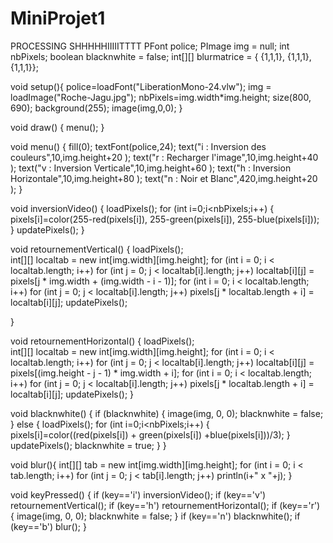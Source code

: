 # MiniProjet1
PROCESSING SHHHHHIIIIITTTT
PFont police;
PImage img = null;
int nbPixels;
boolean blacknwhite = false;
int[][] blurmatrice = { {1,1,1},
                        {1,1,1},
                        {1,1,1}};

void setup(){
  police=loadFont("LiberationMono-24.vlw");
  img = loadImage("Roche-Jagu.jpg");
  nbPixels=img.width*img.height;
  size(800, 690);
  background(255);
  image(img,0,0);
}

void draw()
{
menu();
}


void menu() {
fill(0);
textFont(police,24);
  text("i : Inversion des couleurs",10,img.height+20 );
  text("r : Recharger l'image",10,img.height+40 );
  text("v : Inversion Verticale",10,img.height+60 );
  text("h : Inversion Horizontale",10,img.height+80 );
  text("n : Noir et Blanc",420,img.height+20 );
}

void inversionVideo() {
  loadPixels();
  for (int i=0;i<nbPixels;i++) {
    pixels[i]=color(255-red(pixels[i]), 255-green(pixels[i]), 255-blue(pixels[i]));
  }
  updatePixels();
}


void retournementVertical() {
  loadPixels();  
  int[][] localtab = new int[img.width][img.height];
  for (int i = 0; i < localtab.length; i++)
    for (int j = 0; j < localtab[i].length; j++)
      localtab[i][j] = pixels[j * img.width + (img.width - i - 1)];
  for (int i = 0; i < localtab.length; i++)
    for (int j = 0; j < localtab[i].length; j++)
      pixels[j * localtab.length + i] = localtab[i][j];
  updatePixels();

  } 

void retournementHorizontal() {
  loadPixels();  
  int[][] localtab = new int[img.width][img.height];
  for (int i = 0; i < localtab.length; i++)
    for (int j = 0; j < localtab[i].length; j++)
      localtab[i][j] = pixels[(img.height - j - 1) * img.width + i];
  for (int i = 0; i < localtab.length; i++)
    for (int j = 0; j < localtab[i].length; j++)
      pixels[j * localtab.length + i] = localtab[i][j];
  updatePixels();
}

void blacknwhite() {
  if (blacknwhite) {
    image(img, 0, 0);
    blacknwhite = false;
  } else {
    loadPixels();
    for (int i=0;i<nbPixels;i++) {
      pixels[i]=color((red(pixels[i]) + green(pixels[i]) +blue(pixels[i]))/3);
    }
    updatePixels();
    blacknwhite = true;
  }
}

void blur(){
  int[][] tab = new int[img.width][img.height];
  for (int i = 0; i < tab.length; i++)
    for (int j = 0; j < tab[i].length; j++)
      println(i+" x "+j);
}

void keyPressed()
{
  if (key=='i') inversionVideo();
  if (key=='v') retournementVertical();
  if (key=='h') retournementHorizontal();
  if (key=='r') {
    image(img, 0, 0);
    blacknwhite = false;
  }
  if (key=='n') blacknwhite();
  if (key=='b') blur();
}
